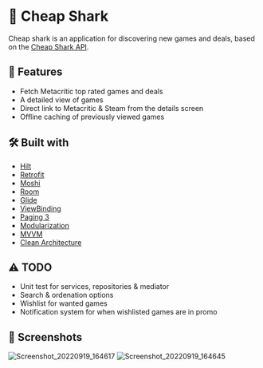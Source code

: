 # 🦈 Cheap Shark

Cheap shark is an application for discovering new games and deals, based on the [Cheap Shark API](https://apidocs.cheapshark.com).

## 📝 Features

- Fetch Metacritic top rated games and deals
- A detailed view of games
- Direct link to Metacritic & Steam from the details screen
- Offline caching of previously viewed games

## 🛠 Built with

- [Hilt](https://developer.android.com/training/dependency-injection/hilt-android)
- [Retrofit](https://square.github.io/retrofit/)
- [Moshi](https://square.github.io/moshi/1.x/moshi/)
- [Room](https://developer.android.com/training/data-storage/room)
- [Glide](https://bumptech.github.io/glide/)
- [ViewBinding](https://developer.android.com/topic/libraries/view-binding)
- [Paging 3](https://developer.android.com/topic/libraries/architecture/paging/v3-overview)
- [Modularization](https://developer.android.com/topic/modularization)
- [MVVM](https://developer.android.com/topic/architecture)
- [Clean Architecture](https://blog.cleancoder.com/uncle-bob/2012/08/13/the-clean-architecture.html)

## ⚠️ TODO
- Unit test for services, repositories & mediator
- Search & ordenation options
- Wishlist for wanted games
- Notification system for when wishlisted games are in promo

## 🌄 Screenshots

![Screenshot_20220919_164617](https://user-images.githubusercontent.com/63685016/191102939-065c55e8-cb66-438e-b6a6-015889290dce.png)
![Screenshot_20220919_164645](https://user-images.githubusercontent.com/63685016/191102993-a065ef86-7b33-41f1-9aa0-cafb8d288ec4.png)
